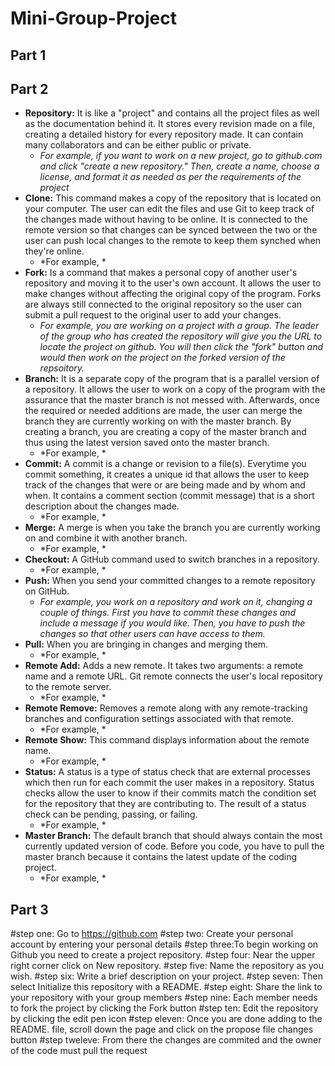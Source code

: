 # Mini-Group-Project
## Part 1 

## Part 2

 - **Repository:** It is like a "project" and contains all the project files as well as the documentation behind it. It stores every revision made on a file, creating a detailed history for every repository made. It can contain many collaborators and can be either public or private.
   - *For example, if you want to work on a new project, go to github.com and click "create a new repository." Then, create a name, choose a license, and format it as needed as per the requirements of the project*
 - **Clone:** This command makes a copy of the repository that is located on your computer. The user can edit the files and use Git to keep track of the changes made without having to be online. It is connected to the remote version so that changes can be synced between the two or the user can push local changes to the remote to keep them synched when they're online.
   - *For example, *
 - **Fork:** Is a command that makes a personal copy of another user's repository and moving it to the user's own account. It allows the user to make changes without affecting the original copy of the program. Forks are always still connected to the original repository so the user can submit a pull request to the original user to add your changes.
   - *For example, you are working on a project with a group. The leader of the group who has created the repository will give you the URL to locate the project on github. You will then click the "fork" button and would then work on the project on the forked version of the repsoitory.*
 - **Branch:**  It is a separate copy of the program that is a parallel version of a repository. It allows the user to work on a copy of the program with the assurance that the master branch is not messed with. Afterwards, once the required or needed additions are made, the user can merge the branch they are currently working on with the master branch. By creating a branch, you are creating a copy of the master branch and thus using the latest version saved onto the master branch.
    - *For example, *
 - **Commit:** A commit is a change or revision to a file(s). Everytime you commit something, it creates a unique id that allows the user to keep track of the changes that were or are being made and by whom and when. It contains a comment section (commit message) that is a short description about the changes made. 
    - *For example, *
 - **Merge:** A merge is when you take the branch you are currently working on and combine it with another branch.
    - *For example, *
 - **Checkout:** A GitHub command used to switch branches in a repository.
    - *For example, *
 - **Push:** When you send your committed changes to a remote repository on GitHub.
   - *For example, you work on a repository and work on it, changing a couple of things. First you have to commit these changes and include a message if you would like. Then, you have to push the changes so that other users can have access to them.*
 - **Pull:** When you are bringing in changes and merging them.
    - *For example, *
 - **Remote Add:** Adds a new remote. It takes two arguments: a remote name and a remote URL. Git remote connects the user's local repository to the remote server.
    - *For example, *
 - **Remote Remove:** Removes a remote along with any remote-tracking branches and configuration settings associated with that remote.
    - *For example, *
 - **Remote Show:** This command displays information about the remote name.
    - *For example, *
 - **Status:** A status is a type of status check that are external processes which then run for each commit the user makes in a repository. Status checks allow the user to know if their commits match the condition set for the repository that they are contributing to. The result of a status check can be pending, passing, or failing.
    - *For example, *
 - **Master Branch:** The default branch that should always contain the most currently updated version of code. Before you code, you have to pull the master branch because it contains the latest update of the coding project.
    - *For example, *
   
  
## Part 3 
#step one: Go to https://github.com
#step two: Create your personal account by entering your personal details 
#step three:To begin working on Github you need to create a project repository.
#step four: Near the upper right corner click on New repository. 
#step five: Name the repository as you wish. 
#step six: Write a brief description on your project.
#step seven: Then select Initialize this repository with a README.
#step eight: Share the link to your repository with your group members
#step nine: Each member needs to fork the project by clicking the Fork button 
#step ten: Edit the repository by clicking the edit pen icon 
#step eleven: Once you are done adding to the README. file, scroll down the page and click on the propose file changes button 
#step tweleve: From there the changes are commited and the owner of the code must pull the request 
